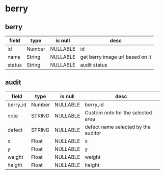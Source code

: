 # berry

## berry
| field | type| is null | desc |
|-----|-----|-----|------------|
| id | 	Number | NULLABLE | id |
| name | 	String | NULLABLE | get berry image url based on it |
| status | 	String | NULLABLE | audit status |

## audit
| field | type| is null | desc |
|-----|-----|-----|------------|
| berry_id | 	Number | NULLABLE | berry_id |
| note | 	STRING | NULLABLE | Custom note for the selected area |
| defect | 	STRING | NULLABLE | defect name selected by the auditor |
| x | 	Float | NULLABLE | x |
| y | 	Float | NULLABLE | y |
| weight | 	Float | NULLABLE | weight |
| height | 	Float | NULLABLE | height |